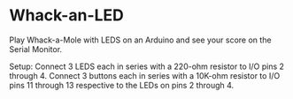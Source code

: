 # Whack-an-LED

Play Whack-a-Mole with LEDS on an Arduino and see your score on the Serial Monitor.

Setup:
Connect 3 LEDS each in series with a 220-ohm resistor to I/O pins 2 through 4.
Connect 3 buttons each in series with a 10K-ohm resistor to I/O pins 11 through 13 respective to the LEDs on pins 2 through 4.
